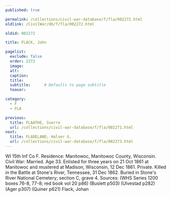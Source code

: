 ```yaml
---
published: true

permalink: /collections/civil-war-database/f/fla/002272.html
oldlink: /CivilWar/db/f/fla/002272.html

oldid: 002272

title: FLACK, John

pagelist:
  exclude: false
  order: 2272
  image: 
  alt:
  caption:
  title:
  subtitle:      # Defaults to page subtitle
  teaser:

category: 
  - F 
  - FLA

previous:
  title: FLAATHE, Sverre
  url: /collections/civil-war-database/f/fla/002271.html  
next:
  title: FLADELAND, Halver G.
  url: /collections/civil-war-database/f/fla/002273.html   
---
```

WI 15th Inf Co F. Residence: Manitowoc, Manitowoc County, Wisconsin. Civil War: Married. Age 33. Enlisted for three years on 21 Oct 1861 at Manitowoc and mustered at Madison, Wisconsin, 12 Dec 1861. Private. Killed in the Battle at Stone&#39;s River, Tennessee, 31 Dec 1862. Buried in Stone&#39;s River National Cemetery; section C, grave 4. Sources: (WHS Series 1200 boxes 76-8, 77-8; red book vol 20 p86) (Buslett p503) (Ulvestad p282) (Ager p307) (Quiner p621) &#147;Flack, Johan&#148;